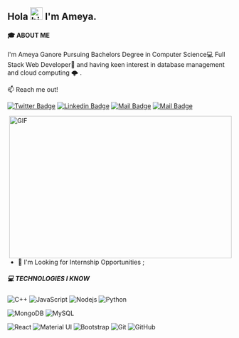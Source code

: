 ## Hola <img src="https://user-images.githubusercontent.com/1303154/88677602-1635ba80-d120-11ea-84d8-d263ba5fc3c0.gif" width="28px" alt="hi"> I'm Ameya.
#### 🎓 ABOUT ME
I'm Ameya Ganore Pursuing Bachelors Degree in Computer Science💻  Full Stack Web Developer🚀 and having keen interest in database management and cloud computing 🌩️ .

:mailbox: Reach me out!

[![Twitter Badge](https://img.shields.io/badge/-@ameya_ganore-1ca0f1?style=flat&labelColor=1ca0f1&logo=twitter&logoColor=white&link=https://twitter.com/ameya_ganore)](https://twitter.com/abhiavati) [![Linkedin Badge](https://img.shields.io/badge/-AmeyaGanore-0e76a8?style=flat&labelColor=0e76a8&logo=linkedin&logoColor=white)](https://www.linkedin.com/in/ameya-ganore-166a1a196/) [![Mail Badge](https://img.shields.io/badge/-@ameyagnore-e84393?style=flat&labelColor=e84393&logo=instagram&logoColor=white)](https://www.instagram.com/ameyganore/?hl=en) [![Mail Badge](https://img.shields.io/badge/-Ameya-c0392b?style=flat&labelColor=c0392b&logo=gmail&logoColor=white)](mailto:ameyaganore@gmail.com)

<img align="right" alt="GIF" src="https://cdn.dribbble.com/users/45010/screenshots/14281687/media/79f87d23670e2144bd2d5e2742185c8e.png?compress=1&resize=1600x1200" width="500" height="320" />



<!-- TODO: Add last video link -->
- 💬 I'm Looking for Internship Opportunities ;
##### 💻 TECHNOLOGIES I KNOW

<!-- TODO: Make technologies links takes you to repositories -->
![C++](https://img.shields.io/badge/-C++-00599C?style=flat-square&logo=c)
![JavaScript](https://img.shields.io/badge/-JavaScript-black?style=flat-square&logo=javascript)
![Nodejs](https://img.shields.io/badge/-Nodejs-black?style=flat-square&logo=Node.js)
![Python](https://img.shields.io/badge/-Python-black?style=flat-square&logo=Python)


![MongoDB](https://img.shields.io/badge/-MongoDB-black?style=flat-square&logo=mongodb)
![MySQL](https://img.shields.io/badge/-MySQL-black?style=flat-square&logo=mysql)

![React](https://img.shields.io/badge/-React-black?style=flat-square&logo=react)
![Material UI](https://img.shields.io/badge/-Material%20UI-black?style=flat-square&logo=material-ui)
![Bootstrap](https://img.shields.io/badge/-Bootstrap-563D7C?style=flat-square&logo=bootstrap)
![Git](https://img.shields.io/badge/-Git-black?style=flat-square&logo=git)
![GitHub](https://img.shields.io/badge/-GitHub-181717?style=flat-square&logo=github)
